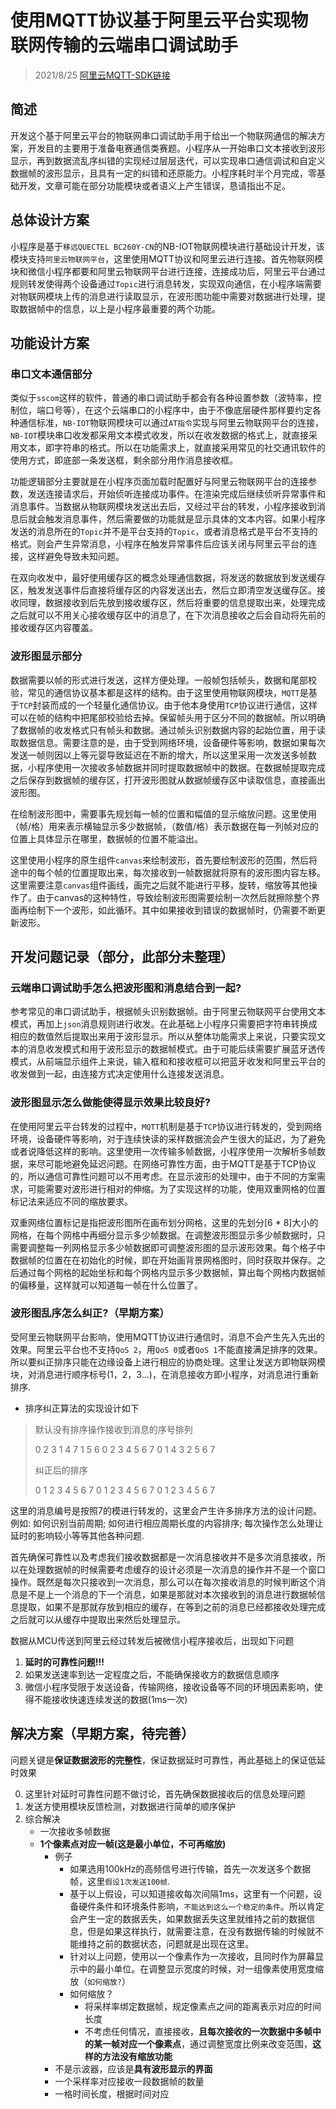 # 使用MQTT协议基于阿里云平台实现物联网传输的云端串口调试助手

> 2021/8/25
> [阿里云MQTT-SDK链接](https://github.com/aliyun/alibabacloud-iot-device-sdk)

## 简述

开发这个基于阿里云平台的物联网串口调试助手用于给出一个物联网通信的解决方案，开发目的主要用于准备电赛通信类赛题。小程序从一开始串口文本接收到波形显示，再到数据流乱序纠错的实现经过层层迭代，可以实现串口通信调试和自定义数据帧的波形显示，且具有一定的纠错和还原能力。小程序耗时半个月完成，零基础开发，文章可能在部分功能模块或者语义上产生错误，恳请指出不足。

## 总体设计方案

小程序是基于`移远QUECTEL BC260Y-CN`的NB-IOT物联网模块进行基础设计开发，该模块支持`阿里云物联网平台`，这里使用MQTT协议和阿里云进行连接。首先物联网模块和微信小程序都要和阿里云物联网平台进行连接，连接成功后，阿里云平台通过规则转发使得两个设备通过`Topic`进行消息转发，实现双向通信，在小程序端需要对物联网模块上传的消息进行读取显示，在波形图功能中需要对数据进行处理，提取数据帧中的信息，以上是小程序最重要的两个功能。

## 功能设计方案

### 串口文本通信部分

类似于`sscom`这样的软件，普通的串口调试助手都会有各种设置参数（波特率，控制位，端口号等），在这个云端串口的小程序中，由于不像底层硬件那样要约定各种通信标准，`NB-IOT`物联网模块可以通过`AT指令`实现与阿里云物联网平台的连接，`NB-IOT`模块串口收发都采用文本模式收发，所以在收发数据的格式上，就直接采用文本，即字符串的格式。所以在功能需求上，就直接采用常见的社交通讯软件的使用方式，即底部一条发送框，剩余部分用作消息接收框。

功能逻辑部分主要就是在小程序页面加载时配置好与阿里云物联网平台的连接参数，发送连接请求后，开始侦听连接成功事件。在渲染完成后继续侦听异常事件和消息事件。当数据从物联网模块发送出去后，又经过平台的转发，小程序接收到消息后就会触发消息事件，然后需要做的功能就是显示具体的文本内容。如果小程序发送的消息所在的`Topic`并不是平台支持的`Topic`，或者消息格式是平台不支持的格式。则会产生异常消息，小程序在触发异常事件后应该关闭与阿里云平台的连接，这样避免导致未知问题。

在双向收发中，最好使用缓存区的概念处理通信数据，将发送的数据放到发送缓存区，触发发送事件后直接将缓存区的内容发送出去，然后立即清空发送缓存区。接收同理，数据接收到后先放到接收缓存区，然后将重要的信息提取出来，处理完成之后就可以不用关心接收缓存区中的消息了，在下次消息接收之后会自动将先前的接收缓存区内容覆盖。

### 波形图显示部分

数据需要以帧的形式进行发送，这样方便处理。一般帧包括帧头，数据和尾部校验，常见的通信协议基本都是这样的结构。由于这里使用物联网模块，`MQTT`是基于`TCP`封装而成的一个轻量化通信协议。由于他本身使用`TCP`协议进行通信，这样可以在帧的结构中把尾部校验给去掉。保留帧头用于区分不同的数据帧。所以明确了数据帧的收发格式只有帧头和数据。通过帧头识别数据内容的起始位置，用于读取数据信息。需要注意的是，由于受到网络环境，设备硬件等影响，数据如果每次发送一帧则因以上等元婴导致延迟在不断的增大，所以这里采用一次发送多帧数据，小程序使用一次接收多帧数据并同时提取数据帧中的数据。在数据帧提取完成之后保存到数据帧的缓存区，打开波形图就从数据帧缓存区中读取信息，直接画出波形图。

在绘制波形图中，需要事先规划每一帧的位置和幅值的显示缩放问题。这里使用（帧/格）用来表示横轴显示多少数据帧，（数值/格）表示数据在每一列帧对应的位置上具体显示在哪里，数据帧的位置不能溢出。

这里使用小程序的原生组件`canvas`来绘制波形，首先要绘制波形的范围，然后将途中的每个帧的位置提取出来，每次接收到一帧数据就将原有的波形图内容左移。这里需要注意`canvas`组件画线，画完之后就不能进行平移，旋转，缩放等其他操作了。由于canvas的这种特性，导致绘制波形图需要绘制一次然后就擦除整个界面再绘制下一个波形，如此循环。其中如果接收到错误的数据帧时，仍需要不断更新波形。

## 开发问题记录（部分，此部分未整理）

### 云端串口调试助手怎么把波形图和消息结合到一起?

参考常见的串口调试助手，根据帧头识别数据帧。由于阿里云物联网平台使用文本模式，再加上`json`消息规则进行收发。在此基础上小程序只需要把字符串转换成相应的数值然后提取出来用于波形显示。所以从整体功能需求上来说，只要实现文本的消息收发模式和用于波形显示的数据帧模式。由于可能后续需要扩展蓝牙透传模式，从前端显示组件上来说，输入框和和接收框可以把蓝牙收发和阿里云平台的收发做到一起，由连接方式决定使用什么连接发送消息。

### 波形图显示怎么做能使得显示效果比较良好?

在使用阿里云平台转发的过程中，`MQTT`机制是基于`TCP`协议进行转发的，受到网络环境，设备硬件等影响，对于连续快读的采样数据流会产生很大的延迟，为了避免或者说降低这样的影响。这里使用一次传输多帧数据，小程序使用一次解析多帧数据，来尽可能地避免延迟问题。在网络可靠性方面，由于MQTT是基于TCP协议的，所以通信可靠性问题可以不用考虑。在显示波形的处理中，由于不同的方案需求，可能需要对波形进行相对的伸缩。为了实现这样的功能，使用双重网格的位置标记法来适应不同的缩放要求。

双重网络位置标记是指把波形图所在画布划分网格，这里的先划分[6 * 8]大小的网格，在每个网格中再细分显示多少帧数据。在调整波形图显示多少帧数据时，只需要调整每一列网格显示多少帧数据即可调整波形图的显示波形效果。每个格子中数据帧的位置在在初始化的时候，即在开始画背景网格图时，同时获取并保存。之后通过每个网格的起始坐标和每个网格内显示多少数据帧，算出每个网格内数据帧的偏移量，这样就可以知道每一帧在什么位置了。

### 波形图乱序怎么纠正?（早期方案）

受阿里云物联网平台影响，使用MQTT协议进行通信时，消息不会产生先入先出的效果。阿里云平台也不支持`QoS 2`，用`QoS 0`或者`QoS 1`不能直接满足排序的效果。所以要纠正排序只能在边缘设备上进行相应的协商处理。这里让发送方即物联网模块，对消息进行顺序标号(1，2，3...)，在消息接收方即小程序，对消息进行重新排序.

- 排序纠正算法的实现设计如下

> 默认没有排序操作接收到消息的序号排列
> 
> 0 2 3 1 4 7 1 5 6 0 2 3 4 5 6 7 0 1 4 3 2 5 6 7
> 
> 纠正后的排序
> 
> 0 1 2 3 4 5 6 7 0 1 2 3 4 5 6 7 0 1 2 3 4 5 6 7

这里的消息编号是按照7的模进行转发的，这里会产生许多排序方法的设计问题。例如: 如何识别当前周期; 如何进行相应周期长度的内容排序; 每次操作怎么处理让延时的影响较小等等其他各种问题.

首先确保可靠性以及考虑我们接收数据都是一次消息接收并不是多次消息接收，所以在处理数据帧的时候需要考虑缓存的设计必须是一次消息的操作并不是一个窗口操作。既然是每次只接收到一次消息，那么可以在每次接收消息的时候判断这个消息是不是上一个消息的下一个消息，如果是那就对本次接收到的消息进行数据帧信息提取，如果不是那就存放到相应的缓存，在等到之前的消息已经都接收处理完成之后就可以从缓存中提取出来然后处理显示。



数据从MCU传送到阿里云经过转发后被微信小程序接收后，出现如下问题

1. **延时的可靠性问题!!!**
2. 如果发送速率到达一定程度之后，不能确保接收方的数据信息顺序
3. 微信小程序受限于发送设备，传输网络，接收设备等不同的环境因素影响，使得不能接收快速连续发送的数据(1ms一次)

## 解决方案（早期方案，待完善）

问题关键是**保证数据波形的完整性**，保证数据延时可靠性，再此基础上的保证低延时效果

0. 这里针对延时可靠性问题不做讨论，首先确保数据接收后的信息处理问题
1. 发送方使用模块反馈检测，对数据进行简单的顺序保护
2. 综合解决
   - 一次接收多帧数据
   - **1个像素点对应一帧(这是最小单位，不可再缩放)**
     - 例子
       - 如果选用100kHz的高频信号进行传输，首先一次发送多个数据帧，这里`假设1次发送100帧`.
       - 基于以上假设，可以知道接收每次间隔1ms，这里有一个问题，设备硬件条件和环境条件影响，`不能达到这么一个稳定的条件`。所以肯定会产生一定的数据丢失，如果数据丢失这里就维持之前的数据信息，但是如果这样执行，就需要注意，在没有数据传输的时候就不能维持之前的数据状态，问题就是出现在这里。
       - 针对以上问题，使用以一个像素作为一次接收，且同时作为屏幕显示中的最小单位。在调整显示宽度的时候，对一组像素使用宽度缩放（`如何缩放?`）
       - 如何缩放？
         - 将采样率绑定数据帧，规定像素点之间的距离表示对应的时间长度
         - 不考虑任何情况，直接接收，**且每次接收的一次数据中多帧中的某一帧对应一个像素点**，通过调整宽度比例来改变范围，**这样的方法没有缩放功能**
     - 不是示波器，应该是**具有波形显示的界面**
     - 一个采样率对应接收一段数据帧的数量
     - 一格时间长度，根据时间对应
